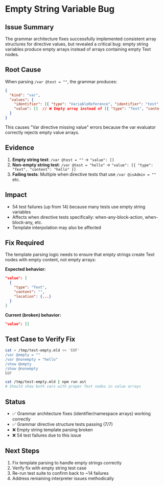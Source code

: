 # Empty String Variable Bug

## Issue Summary
The grammar architecture fixes successfully implemented consistent array structures for directive values, but revealed a critical bug: empty string variables produce empty arrays instead of arrays containing empty Text nodes.

## Root Cause
When parsing `/var @test = ""`, the grammar produces:
```json
{
  "kind": "var",
  "values": {
    "identifier": [{ "type": "VariableReference", "identifier": "test" }],
    "value": []  // ❌ Empty array instead of [{ "type": "Text", "content": "" }]
  }
}
```

This causes "Var directive missing value" errors because the var evaluator correctly rejects empty value arrays.

## Evidence
1. **Empty string test**: `/var @test = ""` → `"value": []`
2. **Non-empty string test**: `/var @test = "hello"` → `"value": [{ "type": "Text", "content": "hello" }]`
3. **Failing tests**: Multiple when directive tests that use `/var @isAdmin = ""` etc.

## Impact
- 54 test failures (up from 14) because many tests use empty string variables
- Affects when directive tests specifically: when-any-block-action, when-block-any, etc.
- Template interpolation may also be affected

## Fix Required
The template parsing logic needs to ensure that empty strings create Text nodes with empty content, not empty arrays:

**Expected behavior:**
```json
"value": [
  {
    "type": "Text", 
    "content": "",
    "location": {...}
  }
]
```

**Current (broken) behavior:**
```json
"value": []
```

## Test Case to Verify Fix
```bash
cat > /tmp/test-empty.mld << 'EOF'
/var @empty = ""
/var @nonempty = "hello"
/show @empty
/show @nonempty
EOF

cat /tmp/test-empty.mld | npm run ast
# Should show both vars with proper Text nodes in value arrays
```

## Status
- ✅ Grammar architecture fixes (identifier/namespace arrays) working correctly
- ✅ Grammar directive structure tests passing (7/7)
- ❌ Empty string template parsing broken
- ❌ 54 test failures due to this issue

## Next Steps
1. Fix template parsing to handle empty strings correctly
2. Verify fix with empty string test case
3. Re-run test suite to confirm back to ~14 failures
4. Address remaining interpreter issues methodically